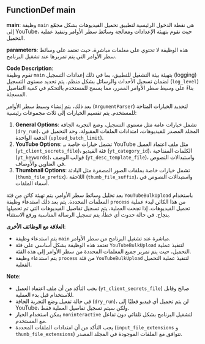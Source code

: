 ## FunctionDef main
**main**: وظيفة `main` هي نقطة الدخول الرئيسية لتطبيق تحميل الفيديوهات بشكل مجمّع إلى YouTube، حيث تقوم بتهيئة الإعدادات ومعالجة وسائط سطر الأوامر وتنفيذ عملية التحميل.

**parameters**: هذه الوظيفة لا تحتوي على معلمات مباشرة، حيث تعتمد على وسائط سطر الأوامر التي يتم تمريرها عند تشغيل البرنامج.

**Code Description**:  
تقوم وظيفة `main` بتهيئة بيئة التشغيل للتطبيق، بما في ذلك إعدادات التسجيل (logging) لضمان تسجيل الأحداث والرسائل بشكل منظم. يتم تحديد مستوى التسجيل (`log_level`) بناءً على وسيط سطر الأوامر الممرر، مما يسمح للمستخدم بالتحكم في كمية التفاصيل المسجلة.

بعد ذلك، يتم إنشاء وسيط سطر الأوامر (`ArgumentParser`) لتحديد الخيارات المتاحة للمستخدم. يتم تقسيم الخيارات إلى ثلاث مجموعات رئيسية:  
1. **General Options**: تشمل خيارات عامة مثل مستوى التسجيل، وضع التجربة الجافة (`dry_run`)، المجلد المصدر للفيديوهات، امتدادات الملفات المقبولة، وحد التحميل في الدفعة الواحدة (`upload_batch_limit`).  
2. **YouTube Options**: تشمل خيارات خاصة بـ YouTube مثل ملف اعتماد العميل (`yt_client_secrets_file`)، فئة الفيديو (`yt_category_id`)، الكلمات المفتاحية (`yt_keywords`)، قوالب الوصف (`yt_desc_template_file`)، واستبدالات النصوص في العناوين والأوصاف.  
3. **Thumbnail Options**: تشمل خيارات خاصة بملفات الصور المصغرة مثل البادئة (`thumb_file_prefix`)، اللاحقة (`thumb_file_suffix`)، واستبدالات النصوص في أسماء الملفات.  

بعد تحليل وسائط سطر الأوامر، يتم تهيئة كائن من فئة `YouTubeBulkUpload` باستخدام المعلمات المحددة. يتم بعد ذلك استدعاء وظيفة `process` من هذا الكائن لبدء عملية تحميل الفيديوهات. إذا نجحت العملية، يتم تسجيل تفاصيل الفيديوهات التي تم تحميلها بنجاح. في حالة حدوث أي خطأ، يتم تسجيل الرسالة المناسبة ورفع الاستثناء.

**العلاقة مع الوظائف الأخرى**:  
- يتم استدعاء وظيفة `main` مباشرة عند تشغيل البرنامج من سطر الأوامر.  
- تعتمد هذه الوظيفة بشكل أساسي على فئة `YouTubeBulkUpload` لتنفيذ عملية التحميل، حيث يتم تمرير جميع المعلمات المحددة من سطر الأوامر إلى هذه الفئة.  
- يتم استدعاء وظيفة `process` من فئة `YouTubeBulkUpload` لتنفيذ عملية التحميل الفعلية.  

**Note**:  
- يجب التأكد من أن ملف اعتماد العميل (`yt_client_secrets_file`) صالح وقابل للاستخدام قبل بدء العملية.  
- في حالة تفعيل وضع التجربة الجافة (`dry_run`)، لن يتم تحميل أي فيديو فعليًا إلى YouTube، ولكن سيتم تسجيل تفاصيل العملية فقط.  
- يمكن استخدام الخيار `noninteractive` لتشغيل البرنامج بشكل تلقائي دون تفاعل مع المستخدم.  
- يجب التأكد من أن امتدادات الملفات المحددة (`input_file_extensions` و `thumb_file_extensions`) تتوافق مع الملفات الموجودة في المجلد المصدر.
